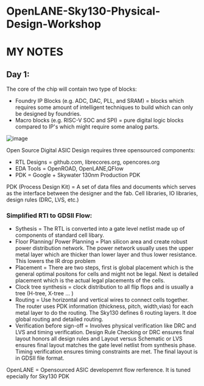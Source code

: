 # OpenLANE-Sky130-Physical-Design-Workshop

# MY NOTES
## Day 1:

The core of the chip will contain two type of blocks:
 - Foundry IP Blocks (e.g. ADC, DAC, PLL, and SRAM) = blocks which requires some amount of intelligent techniques to build which can only be designed by foundries.
 - Macro blocks (e.g. RISC-V SOC and SPI) = pure digital logic blocks compared to IP's which might require some analog parts. 
 
 ![image](https://user-images.githubusercontent.com/87559347/182751377-2810d388-21b0-4df1-b1d4-c72176d80d28.png)

Open Source Digital ASIC Design requires three opensourced components:  
- RTL Designs = github.com, librecores.org, opencores.org
- EDA Tools = OpenROAD, OpenLANE,QFlow  
- PDK = Google + Skywater 130nm Production PDK

PDK (Process Design Kit) = A set of data files and documents which serves as the interface between the designer and the fab. Cell libraries, IO libraries, design rules (DRC, LVS, etc.)

### Simplified RTl to GDSII Flow:
- Sythesis = The RTL is converted into a gate level netlist made up of components of standard cell libary. 
- Floor Planning/ Power Planning = Plan silicon area and create robust power distribution network. The power network usually uses the upper metal layer which are thicker than lower layer and thus lower resistance. This lowers the IR drop problem
 - Placement = There are two steps, first is global placement which is the general optimal positons for cells and might not be legal. Next is detailed placement which is the actual legal placements of the cells.
 - Clock tree synthesis = clock distribution to all flip flops and is usually a tree (H-tree, X-tree ... )
 - Routing = Use horizontal and vertical wires to connect cells together. The router uses PDK information (thickness, pitch, width,vias) for each metal layer to do the routing. The Sky130 defines 6 routing layers. It doe global routing and detailed routing.
 - Verification before sign-off = Involves physical verification like DRC and LVS and timing verification. Design Rule Checking or DRC ensures final layout honors all design rules and Layout versus Schematic or LVS ensures final layout matches the gate level netlist from synthesis phase. Timing verification ensures timing constraints are met.
 The final layout is in GDSII file format.
 
 OpenLANE = Opensourced ASIC developemnt flow rerference. It is tuned epecially for Sky130 PDK

